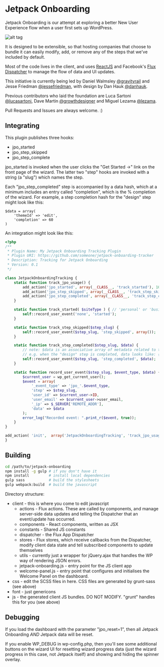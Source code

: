Jetpack Onboarding
=============

Jetpack Onboarding is our attempt at exploring a better New User Experience flow when a user first sets up WordPress.

![alt tag](https://raw.github.com/Automattic/jetpack-start/master/img/jpo_started.png)

It is designed to be extensible, so that hosting companies that choose to bundle it can easily modify, add, or remove any of the steps that we've included by default.

Most of the code lives in the client, and uses [ReactJS](https://github.com/facebook/react) and Facebook's [Flux Dispatcher](https://github.com/facebook/flux) to manage the flow of data and UI updates. 

This initiative is currently being led by Daniel Walmsley [@gravityrail](http://github.com/gravityrail) and Jesse Friedman [@jessefriedman](http://github.com/jessefriedman), with design by Dan Hauk [@danhauk](https://github.com/danhauk).

Previous contributors who laid the foundation are Luca Sartoni [@lucasartoni](https://github.com/lucasartoni), Dave Martin [@growthdesigner](http://github.com/growthdesigner) and Miguel Lezama [@lezama](http://github.com/lezama).

Pull Requests and Issues are always welcome. :)

## Integrating

This plugin publishes three hooks:
- jpo_started
- jpo_step_skipped
- jpo_step_complete

jpo_started is invoked when the user clicks the "Get Started ->" link on the front page of the wizard. The latter two "step" hooks are invoked with a string (a "slug") which names the step. 

Each "jpo_step_completed" step is accompanied by a data hash, which at a minimum includes an entry called "completion", which is the % completion of the wizard. For example, a step completion hash for the "design" step might look like this:

```
$data = array(
	'themeId' => 'edit',
	'completion' => 60
)
```

An integration might look like this:

```php
<?php
/**
 * Plugin Name: My Jetpack Onboarding Tracking Plugin
 * Plugin URI: https://github.com/someone/jetpack-onboarding-tracker
 * Description: Tracking for Jetpack Onboarding
 * Version: 0.1
 */

class JetpackOnboardingTracking {
	static function track_jpo_usage() {
		add_action('jpo_started', array(__CLASS__, 'track_started'), 10, 1);
		add_action('jpo_step_skipped', array(__CLASS__, 'track_step_skipped'));
		add_action('jpo_step_completed', array(__CLASS__, 'track_step_completed'));
	}

	static function track_started( $siteType ) { // 'personal' or 'business'
		self::record_user_event('none', 'started');
	}

	static function track_step_skipped($step_slug) {
		self::record_user_event($step_slug, 'step_skipped', array());
	}

	static function track_step_completed($step_slug, $data) {
		// note: $data is an associative array of metadata related to the step completed
		// e.g. when the "design" step is completed, data looks like: {themeId: 'the-theme-id'}
		self::record_user_event($step_slug, 'step_completed', $data);
	}

	static function record_user_event($step_slug, $event_type, $data) {
		$current_user = wp_get_current_user();
		$event = array(
			'_event_type' => 'jpo_'.$event_type,
			'step' => $step_slug,
			'user_id' => $current_user->ID,
			'user_email' => $current_user->user_email,
			'_ip' => $_SERVER['REMOTE_ADDR'],
			'data' => $data
		);
		error_log("Recorded event: ".print_r($event, true));
	}
}

add_action( 'init',  array('JetpackOnboardingTracking', 'track_jpo_usage') );
}
```

## Building

```bash
cd /path/to/jetpack-onboarding
npm install -g gulp # if you don't have it
npm install         # install local dependencies
gulp sass           # build the stylesheets
gulp webpack:build  # build the javascript
```

Directory structure:

- client - this is where you come to edit javascript
  - actions - Flux actions. These are called by components, and manage server-side data updates and telling the Dispatcher that an event/update has occurred.
  - components - React components, written as JSX
  - constants - Shared JS constants
  - dispatcher - the Flux App Dispatcher
  - stores - Flux stores, which receive callbacks from the Dispatcher, modify client data state and tell subscribed components to update themselves
  - utils - currently just a wrapper for jQuery.ajax that handles the WP way of rendering JSON errors.
  - jetpack-onboarding.js - entry point for the JS client app
  - welcome-panel.js - entry point that configures and initialises the Welcome Panel on the dashboard.
- css - edit the SCSS files in here. CSS files are generated by grunt-sass (see above)
- font - just genericons
- js - the generated client JS bundles. DO NOT MODIFY. "grunt" handles this for you (see above)

## Debugging

If you load the dashboard with the parameter "jpo_reset=1", then all Jetpack Onboarding *AND* Jetpack data will be reset. 

If you enable WP_DEBUG in wp-config.php, then you'll see some additional buttons on the wizard UI for resetting wizard progress data (just the wizard progress in this case, not Jetpack itself) and showing and hiding the spinner overlay.
